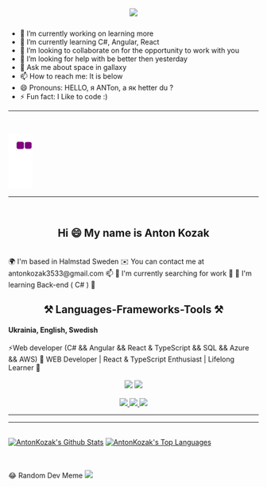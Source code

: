 <h1 align="center">
    <img src="https://readme-typing-svg.herokuapp.com/?font=Righteous&size=35&center=true&vCenter=true&width=500&height=70&duration=2500&lines=Hi+There!+👋;+I'm+Anton+Kozak!;" />
</h1>

- 🔭 I’m currently working on learning more
- 🌱 I’m currently learning C#, Angular, React
- 👯 I’m looking to collaborate on for the opportunity to work with you
- 🤔 I’m looking for help with be better then yesterday
- 💬 Ask me about space in gallaxy
- 📫 How to reach me: It is below
- 😄 Pronouns: HELLO, я ANТоn, а як hetter du ?
- ⚡ Fun fact: I Like to code :)
<hr/>      
 <br/>  
 
 ![Snake gif](https://github.com/AntonKozak/AntonKozak/blob/output/github-contribution-grid-snake.gif)

<hr/>      
 <br/> 
<h2 align="center">Hi 😄 My name is Anton Kozak</h1>
<br/>
🌍  I'm based in Halmstad Sweden
✉️  You can contact me at antonkozak3533@gmail.com 📫
🚀  I'm currently searching for work 🔭
🧠  I'm learning Back-end ( C# ) 🌱
<br/>

<h2 align="center">⚒️ Languages-Frameworks-Tools ⚒️</h2>
<h4>Ukrainia, English, Swedish</h4>
⚡Web developer (C# && Angular && React & TypeScript && SQL && Azure && AWS)
🌟 WEB Developer | React & TypeScript Enthusiast | Lifelong Learner 🌟
<br/>
<br/>
<div align="center">
    <img src="https://skillicons.dev/icons?i=sqlite,react,bootstrap,html,mongodb,css,vscode,github,figma,git" />
    <img src="https://skillicons.dev/icons?i=nodejs,javascript,typescript,express,mongodb,c#,nextjs,mysql" /><br>
</div>

<br/>
<div align="center"> 
  <a href="mailto:antonkozak3533@gmail.com">
    <img src="https://img.shields.io/badge/Gmail-333333?style=for-the-badge&logo=gmail&logoColor=red" />
  </a>
  <a href="https://www.linkedin.com/in/anton-kozak-004584a2/" target="https://www.linkedin.com/in/anton-kozak-004584a2/">
    <img src="https://img.shields.io/badge/LinkedIn-0077B5?style=for-the-badge&logo=linkedin&logoColor=white" />
  </a>
  <a href="https://AntonKozak.github.io/Cv/"">
     <img src="https://img.shields.io/badge/Portfolio-FF5722?style=for-the-badge&logo=todoist&logoColor=white" 
          /> <!-- sqlite, safari, google-chrome are other good icon options -->
  </a>
</div>

 <hr/>
 <hr/>
<br/>
<a href="https://github.com/anuraghazra/github-readme-stats"><img alt="AntonKozak's Github Stats" src="https://denvercoder1-github-readme-stats.vercel.app/api/?username=AntonKozak&show_icons=true&include_all_commits=true&count_private=true&theme=react&hide_border=true&bg_color=1F222E&title_color=F85D7F&icon_color=F8D866" height="192px"/></a>
<a href="https://github.com/anuraghazra/github-readme-stats"><img alt="AntonKozak's Top Languages" src="https://denvercoder1-github-readme-stats.vercel.app/api/top-langs/?username=AntonKozak&langs_count=8&layout=compact&theme=react&hide_border=true&bg_color=1F222E&title_color=F85D7F&icon_color=F8D866&hide=Jupyter%20Notebook,Roff" height="192px"/></a>


<br/><br/>
 😂 Random Dev Meme
<img src='https://randommeme-five.vercel.app/' style="height: 400px;"/>

